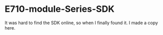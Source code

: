 # E710-module-Series-SDK

It was hard to find the SDK online, so when I finally found it. I made a copy here.